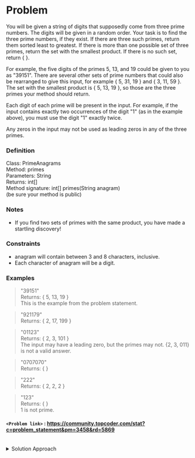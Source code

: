 # Problem
You will be given a string of digits that supposedly come from three prime numbers. The digits will be given in a random order. Your task is to find the three prime numbers, if they exist. If there are three such primes, return them sorted least to greatest. If there is more than one possible set of three primes, return the set with the smallest product. If there is no such set, return { }.

For example, the five digits of the primes 5, 13, and 19 could be given to you as "39151". There are several other sets of prime numbers that could also be rearranged to give this input, for example { 5, 31, 19 } and { 3, 11, 59 }. The set with the smallest product is { 5, 13, 19 }, so those are the three primes your method should return.

Each digit of each prime will be present in the input. For example, if the input contains exactly two occurrences of the digit "1" (as in the example above), you must use the digit "1" exactly twice.

Any zeros in the input may not be used as leading zeros in any of the three primes.

### Definition
    	
Class:	PrimeAnagrams<br/>
Method:	primes<br/>
Parameters:	String<br/>
Returns:	int[]<br/>
Method signature:	int[] primes(String anagram)<br/>
(be sure your method is public)<br/>

### Notes
-	If you find two sets of primes with the same product, you have made a startling discovery!

### Constraints
-	anagram will contain between 3 and 8 characters, inclusive.
-	Each character of anagram will be a digit.

### Examples
>"39151"<br/>
>Returns: { 5,  13,  19 }<br/>
>This is the example from the problem statement.<br/>

>"921179"<br/>
>Returns: { 2,  17,  199 }<br/>

>"01123"<br/>
>Returns: { 2,  3,  101 }<br/>
>The input may have a leading zero, but the primes may not. {2, 3, 011} is not a valid answer.<br/>

>"0707070"<br/>
>Returns: { }<br/>

>"222"<br/>
>Returns: { 2,  2,  2 }<br/>

>"123"<br/>
>Returns: { }<br/>
>1 is not prime.<br/>

#### `<Problem link>` : <https://community.topcoder.com/stat?c=problem_statement&pm=3458&rd=5869>
<br/>
<details>
  <summary>Solution Approach</summary>
  
  ######
  
  There are 8 factorial (40320) ways to rearrange the order of 8 digits. There are 7 choose 2 (21) ways to break each of those up into 3 groups of digits. That gives only 846720 sets of primes to test, and that even overcounts by a factor of 6 because it tests each set in all 6 orders. So this problem can easily be solved by brute force.

The first step is to loop over all permutations of the input order. For looping over all permutations you can use backtracking or STL in C++. For each of these permutations, you can separate them into all possible groups of 3 numbers, as demonstrated by the following pseudocode:
```cpp
     given: p (one permutation of the input string)

     for i = 1 to len(p)-3
         for j = i+1 to len(p)-2
         {
             // 1st number is digits 0 through i-1
             // 2nd number is digits i through j-1
             // 3rd number is digits j through len(p)-1
         }
```
Then, for each group of 3 numbers, you test that none of them have a leading zero, and then test if all three are prime.

Once you find a set of 3 prime numbers, you compare their product to the product of the primes in the best set you have found so far. No further tiebreaker is necessary, because every number has a unique prime factorization, and therefore no two sets of prime numbers can have the same product. Return the set with minimum product
   
 ### References
  
  >[All Permutations of a string using Backtracking](https://www.geeksforgeeks.org/write-a-c-program-to-print-all-permutations-of-a-given-string/)
  
  >https://www.topcoder.com/tc?module=Static&d1=match_editorials&d2=srm223
  
</details>
